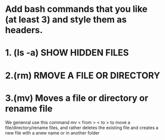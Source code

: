# Add bash commands that you like (at least 3) and style them as headers.

# 1. (ls -a) SHOW HIDDEN FILES

# 2.(rm) RMOVE A FILE OR  DIRECTORY


# 3.(mv) Moves a file or directory or rename file
We genenral use this command mv < from > < to > to move a file/directory/rename files, and rather deletes the existing file and creates a new file with a anew name or in another folder  
  


